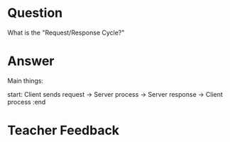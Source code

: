 # Question

What is the "Request/Response Cycle?"

# Answer
Main things:

start: Client sends request -> Server process -> Server response -> Client process :end


# Teacher Feedback